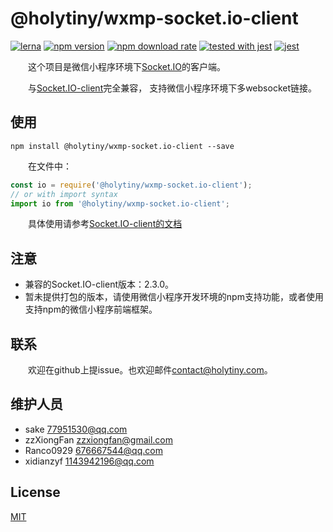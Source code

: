 
# @holytiny/wxmp-socket.io-client

[![lerna](https://img.shields.io/badge/maintained%20with-lerna-cc00ff.svg)](https://lerna.js.org/)
[![npm version](https://img.shields.io/npm/v/@holytiny/wxmp-socket.io-client)](https://www.npmjs.com/package/@holytiny/wxmp-socket.io-client)
[![npm download rate](https://img.shields.io/npm/dw/@holytiny/wxmp-socket.io-client)](https://www.npmjs.com/package/@holytiny/wxmp-socket.io-client)
[![tested with jest](https://img.shields.io/badge/tested_with-jest-99424f.svg)](https://github.com/facebook/jest) [![jest](https://jestjs.io/img/jest-badge.svg)](https://github.com/facebook/jest)

&emsp;&emsp;这个项目是微信小程序环境下[Socket.IO](http://github.com/socketio/socket.io)的客户端。

&emsp;&emsp;与[Socket.IO-client](https://socket.io/docs/client-api/)完全兼容，
支持微信小程序环境下多websocket链接。

## 使用
```shell script
npm install @holytiny/wxmp-socket.io-client --save
```
&emsp;&emsp;在文件中：
```js
const io = require('@holytiny/wxmp-socket.io-client');
// or with import syntax
import io from '@holytiny/wxmp-socket.io-client';
```

&emsp;&emsp;具体使用请参考[Socket.IO-client的文档](https://socket.io/docs/client-api/)

## 注意

- 兼容的Socket.IO-client版本：2.3.0。
- 暂未提供打包的版本，请使用微信小程序开发环境的npm支持功能，或者使用支持npm的微信小程序前端框架。

## 联系
&emsp;&emsp;欢迎在github上提issue。也欢迎邮件<contact@holytiny.com>。

## 维护人员
- sake <77951530@qq.com>
- zzXiongFan <zzxiongfan@gmail.com>
- Ranco0929 <676667544@qq.com>
- xidianzyf <1143942196@qq.com>

## License

[MIT](/LICENSE)
